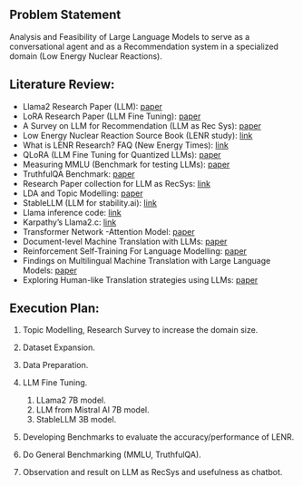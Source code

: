 ## Problem Statement
Analysis and Feasibility of Large Language Models to serve as a conversational agent and as a Recommendation system in a specialized domain (Low Energy Nuclear Reactions).

## Literature Review:
- Llama2 Research Paper (LLM): [paper](https://ai.meta.com/research/publications/llama-2-open-foundation-and-fine-tuned-chat-models/)
- LoRA Research Paper (LLM Fine Tuning): [paper](https://arxiv.org/abs/2106.09685)
- A Survey on LLM for Recommendation (LLM as Rec Sys): [paper](https://arxiv.org/abs/2305.19860)
- Low Energy Nuclear Reaction Source Book (LENR study): [link](https://pubs.acs.org/doi/pdf/10.1021/bk-2008-0998.ch001)
- What is LENR Research? FAQ (New Energy Times): [link](https://newenergytimes.com/v2/reports/LENR-FAQ.shtml)
- QLoRA (LLM Fine Tuning for Quantized LLMs): [paper](https://arxiv.org/abs/2305.14314)
- Measuring MMLU (Benchmark for testing LLMs): [paper](https://arxiv.org/abs/2009.03300)
- TruthfulQA Benchmark: [paper](https://arxiv.org/abs/2109.07958)
- Research Paper collection for LLM as RecSys: [link](https://github.com/nancheng58/Awesome-LLM4RS-Papers)
- LDA and Topic Modelling: [paper](https://arxiv.org/abs/1711.04305)
- StableLLM (LLM for stability.ai): [link](https://github.com/Stability-AI/StableLM)
- Llama inference code: [link](https://github.com/facebookresearch/llama)
- Karpathy’s Llama2.c: [link](https://github.com/karpathy/llama2.c)
- Transformer Network -Attention Model: [paper](https://arxiv.org/abs/1706.03762) 
- Document-level Machine Translation with LLMs: [paper](https://arxiv.org/abs/2304.02210)  
- Reinforcement Self-Training For Language Modelling: [paper](https://arxiv.org/abs/2308.08998)
- Findings on Multilingual Machine Translation with Large Language Models: [paper](https://arxiv.org/abs/2304.04675) 
- Exploring Human-like Translation strategies using LLMs: [paper](https://arxiv.org/abs/2305.04118) 



## Execution Plan:
1. Topic Modelling, Research Survey to increase the domain size.
2. Dataset Expansion.
3. Data Preparation.
4. LLM Fine Tuning.
    1. LLama2 7B model.
    2. LLM from Mistral AI 7B model.
    3. StableLLM 3B model.

5. Developing Benchmarks to evaluate the accuracy/performance of LENR.
6. Do General Benchmarking (MMLU, TruthfulQA).
7. Observation and result on LLM as RecSys and usefulness as chatbot.


